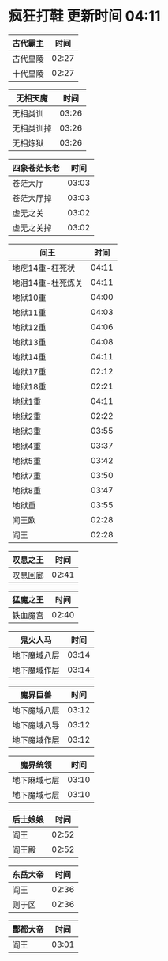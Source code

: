 # 疯狂打鞋 更新时间 04:11

| 古代霸主   | 时间    |
|--------|-------|
| 古代皇陵 | 02:27 |
| 十代皇陵 | 02:27 |

| 无相天魔   | 时间    |
|--------|-------|
| 无相类训 | 03:26 |
| 无相类训掉 | 03:26 |
| 无相炼狱 | 03:26 |

| 四象苍茫长老   | 时间    |
|--------|-------|
| 苍茫大厅 | 03:03 |
| 苍茫大厅掉 | 03:03 |
| 虚无之关 | 03:02 |
| 虚无之关掉 | 03:02 |

| 间王   | 时间    |
|--------|-------|
| 地疙14重-枉死状 | 04:11 |
| 地泪14重-杜死炼关 | 04:11 |
| 地狱10重 | 04:00 |
| 地狱11重 | 04:03 |
| 地狱12重 | 04:06 |
| 地狱13重 | 04:08 |
| 地狱14重 | 04:11 |
| 地狱17重 | 02:12 |
| 地狱18重 | 02:21 |
| 地狱1重 | 04:11 |
| 地狱2重 | 02:22 |
| 地狱3重 | 03:55 |
| 地狱4重 | 03:37 |
| 地狱5重 | 03:42 |
| 地狱7重 | 03:50 |
| 地狱8重 | 03:47 |
| 地狱重 | 03:55 |
| 闻王欧 | 02:28 |
| 阎王 | 02:28 |

| 叹息之王   | 时间    |
|--------|-------|
| 叹息回廊 | 02:41 |

| 猛魔之王   | 时间    |
|--------|-------|
| 铁血魔宫 | 02:40 |

| 鬼火人马   | 时间    |
|--------|-------|
| 地下魔域八层 | 03:14 |
| 地下魔域作层 | 03:14 |

| 魔界巨兽   | 时间    |
|--------|-------|
| 地下魔域八层 | 03:12 |
| 地下魔域八导 | 03:12 |
| 地下魔域作层 | 03:12 |

| 魔界统领   | 时间    |
|--------|-------|
| 地下麻域七层 | 03:10 |
| 地下魔域七层 | 03:10 |

| 后土娘娘   | 时间    |
|--------|-------|
| 阎王 | 02:52 |
| 阎王殿 | 02:52 |

| 东岳大帝   | 时间    |
|--------|-------|
| 阎王 | 02:36 |
| 则于区 | 02:36 |

| 酆都大帝   | 时间    |
|--------|-------|
| 阎王 | 03:01 |
